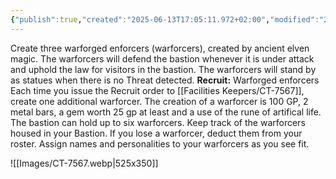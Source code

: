 ```yaml
---
{"publish":true,"created":"2025-06-13T17:05:11.972+02:00","modified":"2025-07-18T17:54:32.495+02:00","cssclasses":""}
---
```


Create three warforged enforcers (warforcers), created by ancient elven magic. The warforcers will defend the bastion whenever it is under attack and uphold the law for visitors in the bastion. The warforcers will stand by as statues when there is no Threat detected. 
**Recruit:** Warforged enforcers Each time you issue the Recruit order to [[Facilities Keepers/CT-7567]], create one additional warforcer. The creation of a warforcer is 100 GP, 2 metal bars, a gem worth 25 gp at least and a use of the rune of artifical life. The bastion can hold up to six warforcers. Keep track of the warforcers housed in your Bastion. If you lose a warforcer, deduct them from your roster. Assign names and personalities to your warforcers as you see fit.

![[Images/CT-7567.webp|525x350]]